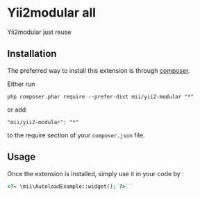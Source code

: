 Yii2modular all
===============
Yii2modular just reuse

Installation
------------

The preferred way to install this extension is through [composer](http://getcomposer.org/download/).

Either run

```
php composer.phar require --prefer-dist mii/yii2-modular "*"
```

or add

```
"mii/yii2-modular": "*"
```

to the require section of your `composer.json` file.


Usage
-----

Once the extension is installed, simply use it in your code by  :

```php
<?= \mii\AutoloadExample::widget(); ?>```